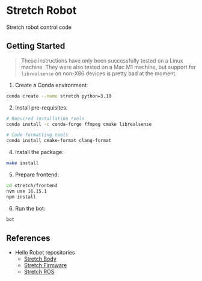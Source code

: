 # Stretch Robot

Stretch robot control code

## Getting Started

> These instructions have only been successfully tested on a Linux machine. They were also tested on a Mac M1 machine, but support for `librealsense` on non-X86 devices is pretty bad at the moment.

1. Create a Conda environment:

```bash
conda create --name stretch python=3.10
```

2. Install pre-requisites:

```bash
# Required installation tools
conda install -c conda-forge ffmpeg cmake librealsense

# Code formatting tools
conda install cmake-format clang-format
```

4. Install the package:

```bash
make install
```

5. Prepare frontend:

```bash
cd stretch/frontend
nvm use 16.15.1
npm install
```

6. Run the bot:

```bash
bot
```

## References

- Hello Robot repositories
  - [Stretch Body](https://github.com/hello-robot/stretch_body)
  - [Stretch Firmware](https://github.com/hello-robot/stretch_firmware)
  - [Stretch ROS](https://github.com/hello-robot/stretch_ros)
